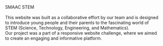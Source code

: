 SMAAC STEM
<br>
<br>
This website was built as a collaborative effort by our team and is designed to introduce young people and their parents to the fascinating world of STEM (Science, Technology, Engineering, and Mathematics).
<br>
Our project was a part of a responsive website challenge, where we aimed to create an engaging and informative platform.
